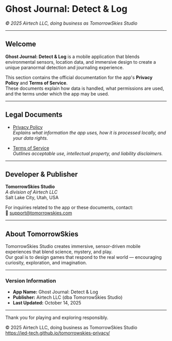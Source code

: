 <link rel="stylesheet" href="/assets/style.css">

# Ghost Journal: Detect & Log

_© 2025 Airtech LLC, doing business as TomorrowSkies Studio_

---

## Welcome

**Ghost Journal: Detect & Log** is a mobile application that blends environmental sensors, location data, and immersive design to create a unique paranormal detection and journaling experience.

This section contains the official documentation for the app's **Privacy Policy** and **Terms of Service**.  
These documents explain how data is handled, what permissions are used, and the terms under which the app may be used.

---

## Legal Documents

- [Privacy Policy](privacy-policy)  
  _Explains what information the app uses, how it is processed locally, and your data rights._

- [Terms of Service](terms-of-service)  
  _Outlines acceptable use, intellectual property, and liability disclaimers._

---

## Developer & Publisher

**TomorrowSkies Studio**  
_A division of Airtech LLC_  
Salt Lake City, Utah, USA  

For inquiries related to the app or these documents, contact:  
📧 [support@tomorrowskies.com](mailto:support@tomorrowskies.com)

---

## About TomorrowSkies

TomorrowSkies Studio creates immersive, sensor-driven mobile experiences that blend science, mystery, and play.  
Our goal is to design games that respond to the real world — encouraging curiosity, exploration, and imagination.

---

### Version Information

- **App Name:** Ghost Journal: Detect & Log  
- **Publisher:** Airtech LLC (dba TomorrowSkies Studio)  
- **Last Updated:** October 14, 2025  

---

Thank you for playing and exploring responsibly.

<footer>
  © 2025 Airtech LLC, doing business as TomorrowSkies Studio<br>
  <a href="https://jed-tech.github.io/tomorrowskies-privacy/">https://jed-tech.github.io/tomorrowskies-privacy/</a>
</footer>
